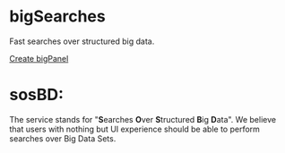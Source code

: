 # bigSearches

Fast searches over structured big data.


<a href="https://live.codecircle.com/d/v3vwA6vkEsptG5ekX"> Create bigPanel</a>

# **sos**BD: 
The service stands for "**S**earches **O**ver **S**tructured **B**ig **D**ata". We believe that users with nothing but UI experience should be able to perform searches over Big Data Sets. 
